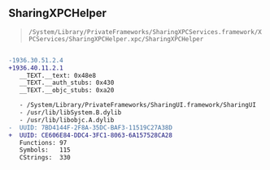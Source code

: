 ## SharingXPCHelper

> `/System/Library/PrivateFrameworks/SharingXPCServices.framework/XPCServices/SharingXPCHelper.xpc/SharingXPCHelper`

```diff

-1936.30.51.2.4
+1936.40.11.2.1
   __TEXT.__text: 0x48e8
   __TEXT.__auth_stubs: 0x430
   __TEXT.__objc_stubs: 0xa20

   - /System/Library/PrivateFrameworks/SharingUI.framework/SharingUI
   - /usr/lib/libSystem.B.dylib
   - /usr/lib/libobjc.A.dylib
-  UUID: 7BD4144F-2F8A-35DC-BAF3-11519C27A38D
+  UUID: CE606E84-DDC4-3FC1-8063-6A157528CA28
   Functions: 97
   Symbols:   115
   CStrings:  330

```
